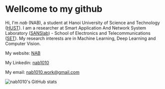 # Wellcome to my github
Hi, I'm _nab_ (NAB), a student at Hanoi University of Science and Technology ([HUST](https://www.hust.edu.vn/)). I am a researcher at Smart Application And Network System Laboratory ([SANSlab](https://sanslab.vn/)) - School of Electronics and Telecommunications ([SET](http://set.hust.edu.vn/)). My research interests are in Machine Learning, Deep Learning and Computer Vision.

My website: [NAB](https://nabblog.me/)

My Linkedin: [nab1010](https://www.linkedin.com/in/nab1010/)

My email: [nab1010.work@gmail.com](MAILTO:nab1010.work@gmail.com)

![nab1010's GitHub stats](https://github-readme-stats.vercel.app/api?username=nab1010&show_icons=true&theme=radical)


